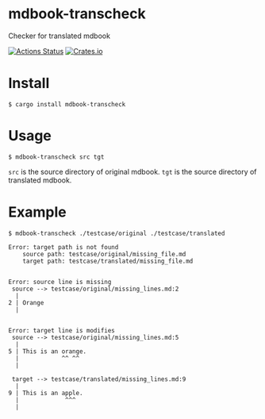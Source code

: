 # mdbook-transcheck
Checker for translated mdbook

[![Actions Status](https://github.com/dalance/mdbook-transcheck/workflows/Regression/badge.svg)](https://github.com/dalance/mdbook-transcheck/actions)
[![Crates.io](https://img.shields.io/crates/v/mdbook-transcheck.svg)](https://crates.io/crates/mdbook-transcheck)

# Install

```console
$ cargo install mdbook-transcheck
```

# Usage

```console
$ mdbook-transcheck src tgt
```

`src` is the source directory of original mdbook.
`tgt` is the source directory of translated mdbook.

# Example

```console
$ mdbook-transcheck ./testcase/original ./testcase/translated

Error: target path is not found
    source path: testcase/original/missing_file.md
    target path: testcase/translated/missing_file.md


Error: source line is missing
 source --> testcase/original/missing_lines.md:2
  |
2 | Orange
  |


Error: target line is modifies
 source --> testcase/original/missing_lines.md:5
  |
5 | This is an orange.
  |            ^^ ^^
  |

 target --> testcase/translated/missing_lines.md:9
  |
9 | This is an apple.
  |             ^^^
  |
```
